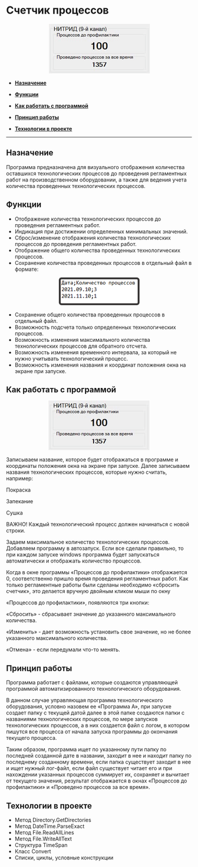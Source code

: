 # Счетчик процессов

<div align="center">
<img src="https://github.com/AlexandrIdVy/processes-counter/blob/master/demo.png">
 
</div>

* **[Назначение](#target)**

* **[Функции](#functions)**

* **[Как работать с программой](#how-to-work)**

* **[Принцип работы](#work)**

* **[Технологии в проекте](#technologies)**

---

## <a name="target"></a> Назначение

Программа предназначена для визуального отображения количества оставшихся технологических процессов до проведения регламентных работ на производственном оборудовании, а также для ведения учета количества проведенных технологических процессов.

## <a name="functions"></a> Функции

* Отображение количества технологических процессов до проведения регламентных работ.
* Индикация при достижении определенных минимальных значений.
* Сброс/изменение отображения количества технологических процессов до проведения регламентных работ.
* Отображение общего количества проведенных технологических процессов.
* Сохранение количества проведенных процессов в отдельный файл в формате: 
 
<div align="center">
<img src="https://github.com/AlexandrIdVy/processes-counter/blob/master/log.png">
</div>

* Сохранение общего количества проведенных процессов в отдельный файл.
* Возможность подсчета только определенных технологических процессов.
* Возможность изменения максимального количества технологических процессов для обратного отсчета.
* Возможность изменения временного интервала, за который не нужно учитывать технологический процесс. 
* Возможность изменения названия и координат положения окна на экране при запуске. 

## <a name="how-to-work"></a> Как работать с программой

<div align="center">
<img src="https://github.com/AlexandrIdVy/processes-counter/blob/master/FindProcess.gif">
</div>

Записываем название, которое будет отображаться в программе и координаты положения окна на экране при запуске. Далее записываем названия технологических процессов, которые нужно считать, например:

Покраска

Запекание

Сушка

ВАЖНО! Каждый технологический процесс должен начинаться с новой строки. 

Задаем максимальное количество технологических процессов. Добавляем программу в автозапуск. Если все сделали правильно, то при каждом запуске windows программа будет запускаться автоматически и отображать количество процессов. 

Когда в окне программы «Процессов до профилактики» отображается 0, соответственно пришло время проведения регламентных работ. Как только регламентные работы были сделаны необходимо «сбросить счетчик», это делается вручную двойным кликом мыши по окну 

«Процессов до профилактики», появляются три кнопки:

«Сбросить» - сбрасывает значение до указанного максимального количества.

«Изменить» - дает возможность установить свое значение, но не более указанного максимального количества.

«Отмена» - если передумали что-то менять.

## <a name="work"></a> Принцип работы

Программа работает с файлами, которые создаются управляющей программой автоматизированного технологического оборудования. 

В данном случае управляющая программа технологического оборудования, условно назовем ее «Программа А», при запуске создает папку с текущей датой далее в этой папке создаются папки с названиями технологических процессов, по мере запусков технологических процессов, а в них создается файл с логом, в котором пишутся все процесса от начала запуска программы до окончания текущего процесса. 

Таким образом, программа ищет по указанному пути папку по последней созданной дате в названии, заходит в нее и находит папку по последнему созданному времени, если папка существует заходит в нее и ищет нужный лог-файл, если файл существует читает его и при нахождении указанных процессов суммирует их, сохраняет и вычитает от текущего значения, результат отображается в окнах «Процессов до профилактики» и «Проведено процессов за все время».

## <a name="technologies"></a> Технологии в проекте

* Метод Directory.GetDirectories
* Метод DateTime.ParseExact 
* Метод File.ReadAllLines 
* Метод File.WriteAllText 
* Структура TimeSpan 
* Класс Convert 
* Списки, циклы, условные конструкции

